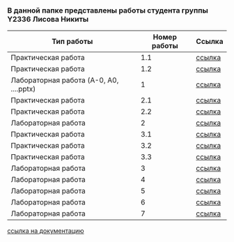 ### В данной папке представлены работы студента группы Y2336 Лисова Никиты
|Тип работы|Номер работы|Ссылка
|-----|------|-------|
|Практическая работа|1.1|[ссылка](./practica/Практика%20№1.bp1)|
|Практическая работа|1.2|[ссылка](./practica/Практика%20№1%202.0.bp1)|
|Лабораторная работа (A-0, A0, ....pptx)|1|[ссылка](./laba№1)|
|Практическая работа|2.1|[ссылка](./practica/Pr2.1_PiterChen.pdf)|
|Практическая работа|2.2|[ссылка](./practica/Pr%202.2.pdf)|
|Лабораторная работа|2|[ссылка](./laba№2)|
|Практическая работа|3.1|[ссылка](./practica/Pr%203.1%20Movie_Rating.db)|
|Практическая работа|3.2|[ссылка](./practica/pr3.sql)|
|Практическая работа|3.3|[ссылка](./practica/pr3.sql)|
|Лабораторная работа|3|[ссылка](./laba№3)|
|Лабораторная работа|4|[ссылка](./laba№4)|
|Лабораторная работа|5|[ссылка](./laba№5)|
|Лабораторная работа|6|[ссылка](./laba№6)|
|Лабораторная работа|7|[ссылка](./laba№7)|

[ссылка на документацию](https://N1K1ta-blip.github.io/ITMO_FSPO_DataBases_2020-2021/)
